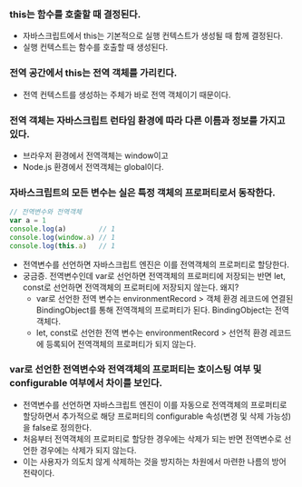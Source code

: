 ### this는 함수를 호출할 때 결정된다.

- 자바스크립트에서 this는 기본적으로 실행 컨텍스트가 생성될 때 함께 결정된다.
- 실행 컨텍스트는 함수를 호출할 때 생성된다.

### 전역 공간에서 this는 전역 객체를 가리킨다.

- 전역 컨텍스트를 생성하는 주체가 바로 전역 객체이기 때문이다.

### 전역 객체는 자바스크립트 런타임 환경에 따라 다른 이름과 정보를 가지고 있다.

- 브라우저 환경에서 전역객체는 window이고
- Node.js 환경에서 전역객체는 global이다.

### 자바스크립트의 모든 변수는 실은 특정 객체의 프로퍼티로서 동작한다.

```javascript
// 전역변수와 전역객체
var a = 1
console.log(a)        // 1
console.log(window.a) // 1
console.log(this.a)   // 1
```

- 전역변수를 선언하면 자바스크립트 엔진은 이를 전역객체의 프로퍼티로 할당한다.
- 궁금증. 전역변수인데 var로 선언하면 전역객체의 프로퍼티에 저장되는 반면 let, const로 선언하면 전역객체의 프로퍼티에 저장되지 않는다. 왜지?
  - var로 선언한 전역 변수는 environmentRecord > 객체 환경 레코드에 연결된 BindingObject를 통해 전역객체의 프로퍼티가 된다. BindingObject는 전역 객체다.
  - let, const로 선언한 전역 변수는 environmentRecord > 선언적 환경 레코드에 등록되어 전역객체의 프로퍼티가 되지 않는다.
 
### var로 선언한 전역변수와 전역객체의 프로퍼티는 호이스팅 여부 및 configurable 여부에서 차이를 보인다.

- 전역변수를 선언하면 자바스크립트 엔진이 이를 자동으로 전역객체의 프로퍼티로 할당하면서 추가적으로 해당 프로퍼티의 configurable 속성(변경 및 삭제 가능성)을 false로 정의한다.
- 처음부터 전역객체의 프로퍼티로 할당한 경우에는 삭제가 되는 반면 전역변수로 선언한 경우에는 삭제가 되지 않는다.
- 이는 사용자가 의도치 않게 삭제하는 것을 방지하는 차원에서 마련한 나름의 방어 전략이다.
